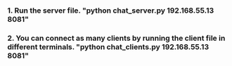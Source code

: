 ### 1. Run the server file. "python chat_server.py 192.168.55.13 8081"

### 2. You can connect as many clients by running the client file in different terminals. "python chat_clients.py 192.168.55.13 8081"
